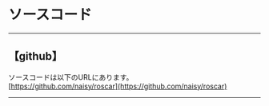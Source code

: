 # ソースコード
<hr>

## 【github】
ソースコードは以下のURLにあります。<br>
[https://github.com/naisy/roscar](https://github.com/naisy/roscar)

<hr>

